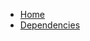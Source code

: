 * [Home](https://github.com/undertheseanlp/underthesea/wiki)
* [Dependencies](https://github.com/undertheseanlp/underthesea/wiki/Dependencies)